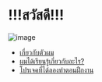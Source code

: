 # !!!สวัสดี!!!

![image](C:\Git\Bie-persona-iluminada.github.io\img)

 + [เกี่ยวกับตัวผม](aboutme)
 + [ผมได้เรียนรู้เกี่ยวกับอะไร?](learn)
 + [โปรเจคที่ได้ลองทำตอนฝืกงาน](Tict-Tac-Toe)

